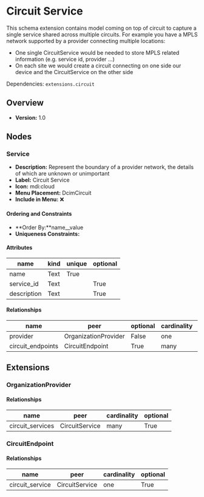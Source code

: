 # Circuit Service

This schema extension contains model coming on top of circuit to capture a single service shared across multiple circuits.
For example you have a MPLS network supported by a provider connecting multiple locations:

- One single CircuitService would be needed to store MPLS related information (e.g. service id, provider ...)
- On each site we would create a circuit connecting on one side our device and the CircuitService on the other side

Dependencies: `extensions.circuit`

## Overview

- **Version:** 1.0

## Nodes

### Service

- **Description:** Represent the boundary of a provider network, the details of which are unknown or unimportant
- **Label:** Circuit Service
- **Icon:** mdi:cloud
- **Menu Placement:** DcimCircuit
- **Include in Menu:** ❌

#### Ordering and Constraints

- **Order By:**name__value
- **Uniqueness Constraints:**

#### Attributes

| name | kind | unique | optional |
| ---- | ---- | ------ | -------- |
| name | Text | True |  |
| service\_id | Text |  | True |
| description | Text |  | True |

#### Relationships

| name | peer | optional | cardinality | kind |
| ---- | ---- | -------- | ----------- | ---- |
| provider | OrganizationProvider | False | one | Attribute |
| circuit\_endpoints | CircuitEndpoint | True | many | Component |

## Extensions

### OrganizationProvider

#### Relationships

| name | peer | cardinality | optional |
| ---- | ---- | ----------- | -------- |
| circuit\_services | CircuitService | many | True |

### CircuitEndpoint

#### Relationships

| name | peer | cardinality | optional |
| ---- | ---- | ----------- | -------- |
| circuit\_service | CircuitService | one | True |
